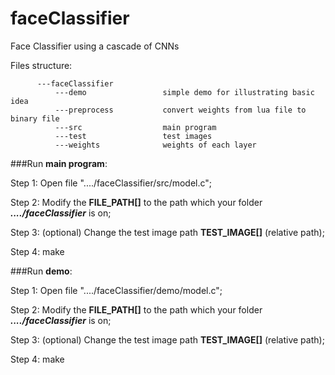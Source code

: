 # faceClassifier
Face Classifier using a cascade of CNNs

Files structure:

          ---faceClassifier
              ---demo                 simple demo for illustrating basic idea
              ---preprocess           convert weights from lua file to binary file
              ---src                  main program
              ---test                 test images
              ---weights              weights of each layer

###Run **main program**:

Step 1:
Open file "..../faceClassifier/src/model.c";

Step 2:
Modify the **FILE_PATH[]** to the path which your folder ***..../faceClassifier*** is on;

Step 3:
(optional) Change the test image path **TEST_IMAGE[]** (relative path);

Step 4:
make



###Run **demo**:

Step 1:
Open file "..../faceClassifier/demo/model.c";

Step 2:
Modify the **FILE_PATH[]** to the path which your folder ***..../faceClassifier*** is on;

Step 3:
(optional) Change the test image path **TEST_IMAGE[]** (relative path);

Step 4:
make
